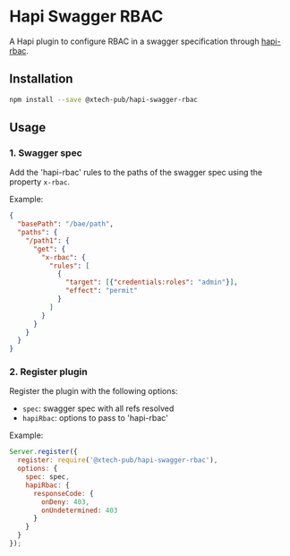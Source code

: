 # Hapi Swagger RBAC

A Hapi plugin to configure RBAC in a swagger specification through [hapi-rbac](https://github.com/franciscogouveia/hapi-rbac).

## Installation

```bash
npm install --save @xtech-pub/hapi-swagger-rbac
```

## Usage

### 1. Swagger spec

Add the 'hapi-rbac' rules to the paths of the swagger spec using the property `x-rbac`.

Example:

```json
{
  "basePath": "/bae/path",
  "paths": {
    "/path1": {
      "get": {
        "x-rbac": {
          "rules": [
            {
              "target": [{"credentials:roles": "admin"}],
              "effect": "permit"
            }
          ]
        }
      }
    }
  }
}
```

### 2. Register plugin

Register the plugin with the following options:

* `spec`: swagger spec with all refs resolved
* `hapiRbac`: options to pass to 'hapi-rbac'

Example:

```js
Server.register({
  register: require('@xtech-pub/hapi-swagger-rbac'),
  options: {
    spec: spec,
    hapiRbac: {
      responseCode: {
        onDeny: 403,
        onUndetermined: 403
      }
    }
  }
});
```
